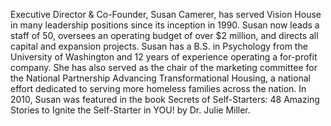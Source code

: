 ﻿---
name: Susan Camerer
description: Executive Director & Co-Founder, Vision House
picture: susan_camerer.jpg
twitter: handle
---

Executive Director & Co-Founder, Susan Camerer, has served Vision House in many leadership positions since its inception in 1990. Susan now leads a staff of 50, oversees an operating budget of over $2 million, and directs all capital and expansion projects. Susan has a B.S. in Psychology from the University of Washington and 12 years of experience operating a for-profit company. She has also served as the chair of the marketing committee for the National Partnership Advancing Transformational Housing, a national effort dedicated to serving more homeless families across the nation. In 2010, Susan was featured in the book Secrets of Self-Starters: 48 Amazing Stories to Ignite the Self-Starter in YOU! by Dr. Julie Miller.